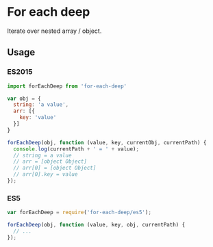 # For each deep

Iterate over nested array / object.

## Usage

### ES2015

```javascript
import forEachDeep from 'for-each-deep'

var obj = {
  string: 'a value',
  arr: [{
    key: 'value'
  }]
}

forEachDeep(obj, function (value, key, currentObj, currentPath) {
  console.log(currentPath + ' = ' + value);
  // string = a value
  // arr = [object Object]
  // arr[0] = [object Object]
  // arr[0].key = value
});
```

### ES5

```javascript
var forEachDeep = require('for-each-deep/es5');

forEachDeep(obj, function (value, key, obj, currentPath) {
  // ...
});
```
